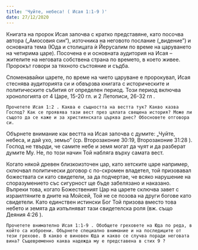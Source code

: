 ```yaml
---
title: 'Чуйте, небеса! ( Исая 1:1-9 )'
date: 27/12/2020
---
```


Книгата на пророк Исая започва с кратко представяне, като посочва автора („Амосовия син“), източника на неговото послание („видение”) и основната тема (Юда и столицата ѝ Йерусалим по време на царуването на четирима царе). Посочена е и основната аудитория на Исая – жителите на неговата собствена страна по времето, в което живее. Пророкът говори за тяхното състояние и съдба.

Споменавайки царете, по време на чието царуване е пророкувал, Исая стеснява аудиторията си и обвързва книгата с историческите и политическите събития от определен период. Този период включва хронологията от 4 Царе, 15-20 гл. и 2 Летописи, 26-32 гл .

`Прочетете Исая 1:2 . Каква е същността на вестта тук? Какво казва Господ? Как се проявява тази вест през цялата свещена история? Може ли същото да се каже и за християнската църква днес? Обосновете отговора си.`

Обърнете внимание как вестта на Исая започва с думите: „Чуйте, небеса, и дай ухо, земьо“ (ср. Второзаконие 30:19, Второзаконие 31:28 ). Господ не твърди, че самите небе и земя могат да чуят и да разберат думите Му. Не, по този начин Той набляга върху самата вест.

Когато някой древен близкоизточен цар, като хетските царе например, сключвал политически договор с по-скромен владетел, той призовавал божествата си като свидетели, за да подчертае, че всяко нарушение на споразумението със сигурност ще бъде забелязано и наказано. Въпреки това, когато Божественият Цар на царете сключва завет с израилтяните в дните на Мойсей, Той не се позова на други богове като свидетели. Като единствен истински Бог Той призова вместо това небето и земята да изпълняват тази свидетелска роля (вж. също Деяния 4:26 ).

`Прочетете внимателно Исая 1:1-9 . Обобщете греховете на Юда по реда, в който са изброени. Обърнете специално внимание и на последиците от тези грехове. В какво е виновен Юда и какво се случва поради неговата вина? Същевременно каква надежда му е представена в стих 9 ?`